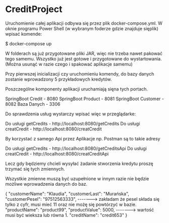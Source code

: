 # CreditProject
Uruchomienie całej aplikacji odbywa się przez plik docker-compose.yml. W oknie programu Power Shell (w wybranym foderze gdzie znajduje sięplik) wpisać komende:

$ docker-compose up 

W folderach są już przygotowane pliki JAR, więc nie trzeba nawet pakować tego samemu. Wszystko już jest gotowe i przygotowane do wystartowania. (Można usunąć w razie czego i spakować aplikacje samemu)

Przy pierwszej inicializacji czy uruchomieniu komendy, do bazy danych zostanie wprowadzony 5 przykładowych kredytów. 



Poszczególne komponenty aplikacji uruchamiają sięna tych portach.

SpringBoot Credit - 8080
SpringBoot Product - 8081
SpringBoot Customer - 8082
Baza Danych - 3306

Do sprawdzenia usług wystarczy wpisać więc w przeglądarke:

Do usługi getCredits - http://localhost:8080/getCredits
Do usługi creatCredit - http://localhost:8080/creatCredit

By korzystać z samego Api przez Aplikacje np. Postman są to takie adresy

Do usługi getCredits - http://localhost:8080/getCreditsApi
Do usługi creatCredit - http://localhost:8080/creatCreditApi

Lecz gdy będziemy chcieli wysyłać żadanie stworzenia kredytu proszę trzymać się tych zmiennych.

Wszystkie zmienne muszą być uzupełnione w innym razie nie będzie możliwe wprowadzenia danych do baz.

{
	"customerName": "Klaudia",
	"customerLast": "Murańska",
	"customerPesel": "97512563333",  ------->  zakładam że pesel składa się tylko z cyfr, musi mieć 11 oraz nie możę się powtórzyć w bazie.
	"productName": "product99",
	"productValue": 5000,   -------> wartość musi być wieksza lub równa 1. 
	"creditName": "credit653"
}
